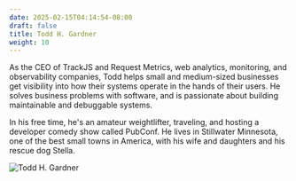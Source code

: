 ```yaml
---
date: 2025-02-15T04:14:54-08:00
draft: false
title: Todd H. Gardner
weight: 10
---
```


As the CEO of TrackJS and Request Metrics, web analytics, monitoring, and observability companies, Todd helps small and medium-sized businesses get visibility into how their systems operate in the hands of their users. He solves business problems with software, and is passionate about building maintainable and debuggable systems. 

In his free time, he's an amateur weightlifter, traveling, and hosting a developer comedy show called PubConf. He lives in Stillwater Minnesota, one of the best small towns in America, with his wife and daughters and his rescue dog Stella.

![Todd H. Gardner](/img/speakers/toddProfile2.jpg)